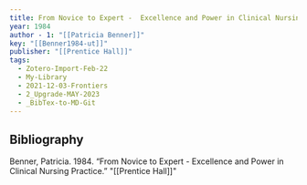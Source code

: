 ```yaml
---
title: From Novice to Expert -  Excellence and Power in Clinical Nursing Practice
year: 1984
author - 1: "[[Patricia Benner]]"
key: "[[Benner1984-ut]]"
publisher: "[[Prentice Hall]]"
tags:
  - Zotero-Import-Feb-22
  - My-Library
  - 2021-12-03-Frontiers
  - 2_Upgrade-MAY-2023
  - _BibTex-to-MD-Git
---
```


## Bibliography
Benner, Patricia. 1984. “From Novice to Expert -  Excellence and Power in Clinical Nursing Practice.” "[[Prentice Hall]]"